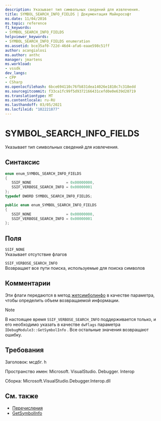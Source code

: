 ```yaml
---
description: Указывает тип символьных сведений для извлечения.
title: SYMBOL_SEARCH_INFO_FIELDS | Документация Майкрософт
ms.date: 11/04/2016
ms.topic: reference
f1_keywords:
- SYMBOL_SEARCH_INFO_FIELDS
helpviewer_keywords:
- SYMBOL_SEARCH_INFO_FIELDS enumeration
ms.assetid: bce35af0-722d-46d4-afa6-eaae598c51ff
author: acangialosi
ms.author: anthc
manager: jmartens
ms.workload:
- vssdk
dev_langs:
- CPP
- CSharp
ms.openlocfilehash: 6bce694110c76fb831dea14026e1810c7c318edd
ms.sourcegitcommit: f33ca1fc99f5d9372166431cefd0e0e639d20719
ms.translationtype: MT
ms.contentlocale: ru-RU
ms.lasthandoff: 03/05/2021
ms.locfileid: "102221877"
---
```

# <a name="symbol_search_info_fields"></a>SYMBOL_SEARCH_INFO_FIELDS
Указывает тип символьных сведений для извлечения.

## <a name="syntax"></a>Синтаксис

```cpp
enum enum_SYMBOL_SEARCH_INFO_FIELDS
{
   SSIF_NONE                = 0x00000000,
   SSIF_VERBOSE_SEARCH_INFO = 0x00000001
};
typedef DWORD SYMBOL_SEARCH_INFO_FIELDS;
```

```csharp
public enum enum_SYMBOL_SEARCH_INFO_FIELDS
{
   SSIF_NONE                = 0x00000000,
   SSIF_VERBOSE_SEARCH_INFO = 0x00000001
};

```

## <a name="fields"></a>Поля
 `SSIF_NONE`\
 Указывает отсутствие флагов

 `SSIF_VERBOSE_SEARCH_INFO`\
 Возвращает все пути поиска, используемые для поиска символов

## <a name="remarks"></a>Комментарии
 Эти флаги передаются в метод [жетсимболинфо](../../../extensibility/debugger/reference/idebugmodule3-getsymbolinfo.md) в качестве параметра, чтобы определить объем возвращаемой информации.

> [!NOTE]
> В настоящее время `SSIF_VERBOSE_SEARCH_INFO` поддерживается только, и его необходимо указать в качестве `dwFlags` параметра `IDebugModule3::GetSymbolInfo` . Все остальные значения возвращают ошибку.

## <a name="requirements"></a>Требования
 Заголовок: мсдбг. h

 Пространство имен: Microsoft. VisualStudio. Debugger. Interop

 Сборка: Microsoft.VisualStudio.Debugger.Interop.dll

## <a name="see-also"></a>См. также
- [Перечисления](../../../extensibility/debugger/reference/enumerations-visual-studio-debugging.md)
- [GetSymbolInfo](../../../extensibility/debugger/reference/idebugmodule3-getsymbolinfo.md)
